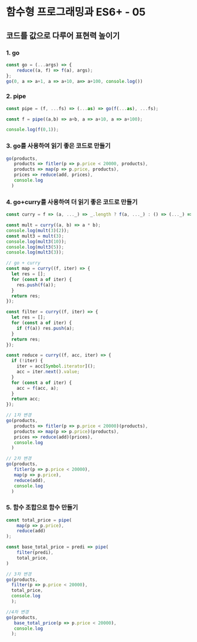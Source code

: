 # 함수형 프로그래밍과 ES6+ - 05

## 코드를 값으로 다루어 표현력 높이기

### 1. go

```javascript
const go = (...args) => {
    reduce((a, f) => f(a), args);
};
go(0, a => a+1, a => a+10, a=> a+100, console.log())
```



### 2. pipe

```javascript
const pipe = (f, ...fs) => (...as) => go(f(...as), ...fs);

const f = pipe((a,b) => a+b, a => a+10, a => a+100);

console.log(f(0,1));
```



### 3. go를 사용하여 읽기 좋은 코드로 만들기

```javascript
go(products,
   products => fitler(p => p.price < 20000, products),
   products => map(p => p.price, products),
   prices => reduce(add, prices),
   console.log
  )
```



### 4. go+curry를 사용하여 더 읽기 좋은 코드로 만들기

```javascript
const curry = f => (a, ..._) => _.length ? f(a, ..._) : () => (..._) => f(a, ..._);

const mult = curry((a, b) => a * b);
console.log(mult(3)(2));
const mult3 = mult(3);
console.log(mult3(10));
console.log(mult3(5));
console.log(mult3(3));

// go + curry
const map = curry((f, iter) => {
  let res = [];
  for (const a of iter) {
    res.push(f(a));
  }
  return res;
});

const filter = curry((f, iter) => {
  let res = [];
  for (const a of iter) {
    if (f(a)) res.push(a);
  }
  return res;
});

const reduce = curry((f, acc, iter) => {
  if (!iter) {
    iter = acc[Symbol.iterator]();
    acc = iter.next().value;
  }
  for (const a of iter) {
    acc = f(acc, a);
  }
  return acc;
});

// 1차 변경
go(products,
   products => fitler(p => p.price < 20000)(products),
   products => map(p => p.price)(products),
   prices => reduce(add)(prices),
   console.log
  )

// 2차 변경
go(products,
   fitler(p => p.price < 20000),
   map(p => p.price),
   reduce(add),
   console.log
  )
```



### 5. 함수 조합으로 함수 만들기

```javascript
const total_price = pipe(
    map(p => p.price),
    reduce(add)
);

const base_total_price = predi => pipe(
    filter(predi),
    total_price,
)

// 3차 변경
go(products,
  filter(p => p.price < 20000),
  total_price,
  console.log
  );

//4차 변경
go(products,
   base_total_price(p => p.price < 20000),
   console.log
  );

```

